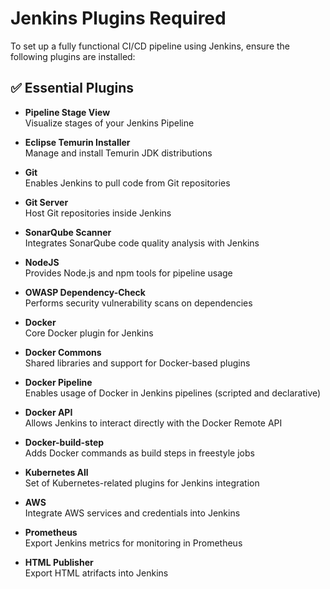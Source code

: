 # Jenkins Plugins Required

To set up a fully functional CI/CD pipeline using Jenkins, ensure the following plugins are installed:

## ✅ Essential Plugins

- **Pipeline Stage View**  
  Visualize stages of your Jenkins Pipeline

- **Eclipse Temurin Installer**  
  Manage and install Temurin JDK distributions

- **Git**  
  Enables Jenkins to pull code from Git repositories

- **Git Server**  
  Host Git repositories inside Jenkins

- **SonarQube Scanner**  
  Integrates SonarQube code quality analysis with Jenkins

- **NodeJS**  
  Provides Node.js and npm tools for pipeline usage

- **OWASP Dependency-Check**  
  Performs security vulnerability scans on dependencies

- **Docker**  
  Core Docker plugin for Jenkins

- **Docker Commons**  
  Shared libraries and support for Docker-based plugins

- **Docker Pipeline**  
  Enables usage of Docker in Jenkins pipelines (scripted and declarative)

- **Docker API**  
  Allows Jenkins to interact directly with the Docker Remote API

- **Docker-build-step**  
  Adds Docker commands as build steps in freestyle jobs

- **Kubernetes All**  
  Set of Kubernetes-related plugins for Jenkins integration

- **AWS**  
  Integrate AWS services and credentials into Jenkins

- **Prometheus**  
  Export Jenkins metrics for monitoring in Prometheus

- **HTML Publisher**  
  Export HTML atrifacts into Jenkins  

